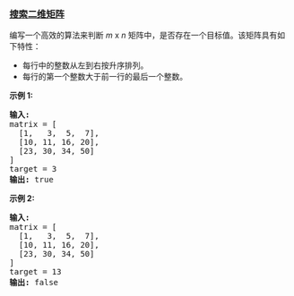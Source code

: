 ### [搜索二维矩阵](https://leetcode-cn.com/problems/search-a-2d-matrix)

<p>编写一个高效的算法来判断&nbsp;<em>m</em> x <em>n</em>&nbsp;矩阵中，是否存在一个目标值。该矩阵具有如下特性：</p>

<ul>
	<li>每行中的整数从左到右按升序排列。</li>
	<li>每行的第一个整数大于前一行的最后一个整数。</li>
</ul>

<p><strong>示例&nbsp;1:</strong></p>

<pre><strong>输入:</strong>
matrix = [
  [1,   3,  5,  7],
  [10, 11, 16, 20],
  [23, 30, 34, 50]
]
target = 3
<strong>输出:</strong> true
</pre>

<p><strong>示例&nbsp;2:</strong></p>

<pre><strong>输入:</strong>
matrix = [
  [1,   3,  5,  7],
  [10, 11, 16, 20],
  [23, 30, 34, 50]
]
target = 13
<strong>输出:</strong> false</pre>
